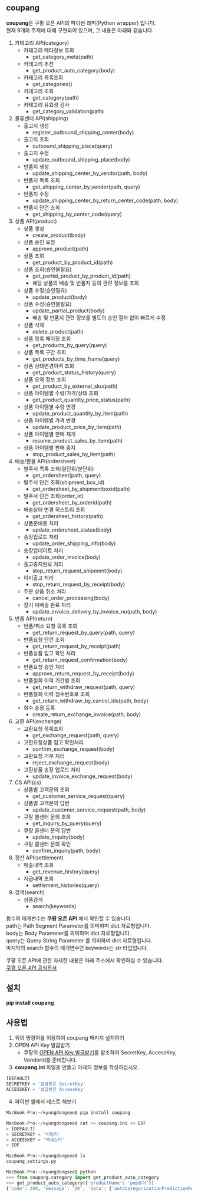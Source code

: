 coupang
-------
**coupang**은 쿠팡 오픈 API의 파이썬 래퍼(Python wrapper) 입니다.   
현재 9개의 주제에 대해 구현되어 있으며, 그 내용은 아래와 같습니다.      
1. 카테고리 API(category)
    - 카테고리 메타정보 조회
        * get_category_meta(path)
    - 카테고리 추천
        * get_product_auto_category(body)
    - 카테고리 목록조회
        * get_categories()
    - 카테고리 조회
        * get_category(path)
    - 카테고리 유효성 검사
        * get_category_validation(path)
2. 물류센터 API(shipping)
    - 출고지 생성
        * register_outbound_shipping_center(body)
    - 출고지 조회
        * outbound_shipping_place(query)
    - 출고지 수정
        * update_outbound_shipping_place(body)
    - 반품지 생성
        * update_shipping_center_by_vendor(path, body)
    - 반품지 목록 조회
        * get_shipping_center_by_vendor(path, query)
    - 반품지 수정
        * update_shipping_center_by_return_center_code(path, body)
    - 반품지 단건 조회
        * get_shipping_by_center_code(query)
3. 상품 API(product)
    - 상품 생성
        * create_product(body)
    - 상품 승인 요청
        * approve_product(path)
    - 상품 조회
        * get_product_by_product_id(path)
    - 상품 조회(승인불필요)
        * get_partial_product_by_product_id(path)
        * 해당 상품의 배송 및 반품지 등의 관련 정보를 조회
    - 상품 수정(승인필요)
        * update_product(body)
    - 상품 수정(승인불필요)
        * update_partial_product(body)
        * 배송 및 반품지 관련 정보를 별도의 승인 절차 없이 빠르게 수정
    - 상품 삭제
        * delete_product(path)
    - 상품 목록 페이징 조회
        * get_products_by_query(query)
    - 상품 목록 구간 조회
        * get_products_by_time_frame(query)
    - 상품 상태변경이력 조회
        * get_product_status_history(query)
    - 상품 요약 정보 조회
        * get_product_by_external_sku(path)
    - 상품 아이템별 수량/가격/상태 조회
        * get_product_quantity_price_status(path)
    - 상품 아이템별 수량 변경
        * update_product_quantity_by_item(path)
    - 상품 아이템별 가격 변경
        * update_product_price_by_item(path)
    - 상품 아이템별 판매 재개
        * resume_product_sales_by_item(path)
    - 상품 아이템별 판매 중지
        * stop_product_sales_by_item(path)
4. 배송/환불 API(ordersheet)
    - 발주서 목록 조회(일단위/분단위)
        * get_ordersheet(path, query)
    - 발주서 단건 조회(shipment_box_id)
        * get_ordersheet_by_shipmentboxid(path)
    - 발주서 단건 조회(order_id)
        * get_ordersheet_by_orderid(path)
    - 배송상태 변경 히스토리 조회
        * get_ordersheet_history(path)
    - 상품준비중 처리
        * update_ordersheet_status(body)
    - 송장업로드 처리
        * update_order_shipping_info(body)
    - 송장업데이트 처리
        * update_order_invoice(body)
    - 출고중지완료 처리
        * stop_return_request_shipment(body)
    - 이미출고 처리
        * stop_return_request_by_receipt(body)
    - 주문 상품 취소 처리
        * cancel_order_processing(body)
    - 장기 미배송 완료 처리
        * update_invoice_delivery_by_invoice_no(path, body)
5. 반품 API(return)
    - 반품/취소 요청 목록 조회
        * get_return_request_by_query(path, query)
    - 반품요청 단건 조회
        * get_return_request_by_receipt(path)
    - 반품상품 입고 확인 처리
        * get_return_request_confirmation(body)
    - 반품요청 승인 처리
        * approve_return_request_by_receipt(body)
    - 반품철회 이력 기간별 조회
        * get_return_withdraw_request(path, query)
    - 반품철회 이력 접수번호로 조회
        * get_return_withdraw_by_cancel_ids(path, body)
    - 회수 송장 등록
        * create_return_exchange_invoice(path, body)
6. 교환 API(exchange)
    - 교환요청 목록조회
        * get_exchange_request(path, query)
    - 교환요청상품 입고 확인처리
        * confirm_exchange_request(body)
    - 교환요청 거부 처리
        * reject_exchange_request(body)
    - 교환상품 송장 업로드 처리
        * update_invoice_exchange_request(body)
7. CS API(cs)
    - 상품별 고객문의 조회
        * get_customer_service_request(query)
    - 상품별 고객문의 답변
        * update_customer_service_request(path, body)
    - 쿠팡 콜센터 문의 조회
        * get_inquiry_by_query(query)
    - 쿠팡 콜센터 문의 답변
        * update_inquiry(body)
    - 쿠팡 콜센터 문의 확인
        * confirm_inquiry(path, body)
8. 정산 API(settlement)
    - 매출내역 조회
        * get_revenue_history(query)
    - 지급내역 조회
        * settlement_histories(query)
9. 검색(search)
    - 상품검색
        * search(keywords)
     
함수의 매개변수는 **쿠팡 오픈 API** 에서 확인할 수 있습니다.    
path는 Path Segment Parameter를 의미하며 dict 자료형입니다.    
body는 Body Parameter를 의미하며 dict 자료형입니다.    
query는 Query String Parameter 를 의미하며 dict 자료형입니다.    
마지막의 search 함수의 매개변수인 keywords는 str 타입입니다.    
     
쿠팡 오픈 API에 관한 자세한 내용은 아래 주소에서 확인하실 수 있습니다.   
[쿠팡 오픈 API 공식문서](https://developers.coupang.com/hc/ko)    

설치
----
**pip install coupang**   

사용법
-----
1. 위의 명령어를 이용하여 coupang 패키지 설치하기
2. OPEN API Key 발급받기
    - 쿠팡의 [OPEN API Key 발급받기](https://developers.coupang.com/hc/ko/articles/360033980613)를 참조하여 SecretKey, AccessKey, VendorId를 준비합니다. 
3. **coupang.ini** 파일을 만들고 아래의 정보를 작성하십시오.    
```python
[DEFAULT]
SECRETKEY = '발급받은 SecretKey'
ACCESSKEY = '발급받은 AccessKey'
```
4. 파이썬 쉘에서 테스트 해보기
```python
MacBook-Pro:~/kyungdongseo$ pip install coupang

MacBook-Pro:~/kyungdongseo$ cat >> coupang.ini << EOF 
> [DEFAULT]
> SECRETKEY = '비밀키'
> ACCESSKEY = '액세스키'
> EOF

MacBook-Pro:~/kyungdongseo$ ls
coupang_settings.py   

MacBook-Pro:~/kyungdongseo$ python
>>> from coupang.category import get_product_auto_category
>>> get_product_auto_category({'productName': 'pop꽂이'})
{'code': 200, 'message': 'OK', 'data': {'autoCategorizationPredictionResultType': 'SUCCESS', 'predictedCategoryId': '80060', 'predictedCategoryName': '아크릴/POP꽂이', 'comment': None}}
```
